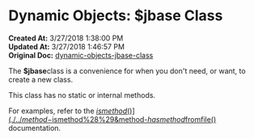 # Dynamic Objects: $jbase Class

**Created At:** 3/27/2018 1:38:00 PM  
**Updated At:** 3/27/2018 1:46:57 PM  
**Original Doc:** [dynamic-objects-jbase-class](https://docs.jbase.com/42948-dynamic-objects/dynamic-objects-jbase-class)  


The **$jbase**class is a convenience for when you don't need, or want, to create a new class.

This class has no static or internal methods.

For examples, refer to the [$ismethod()](./../method-$ismethod%28%29&method-$hasmethod%28%29) and the [$fromfile()](./../method-$fromfile%28%29) documentation.
